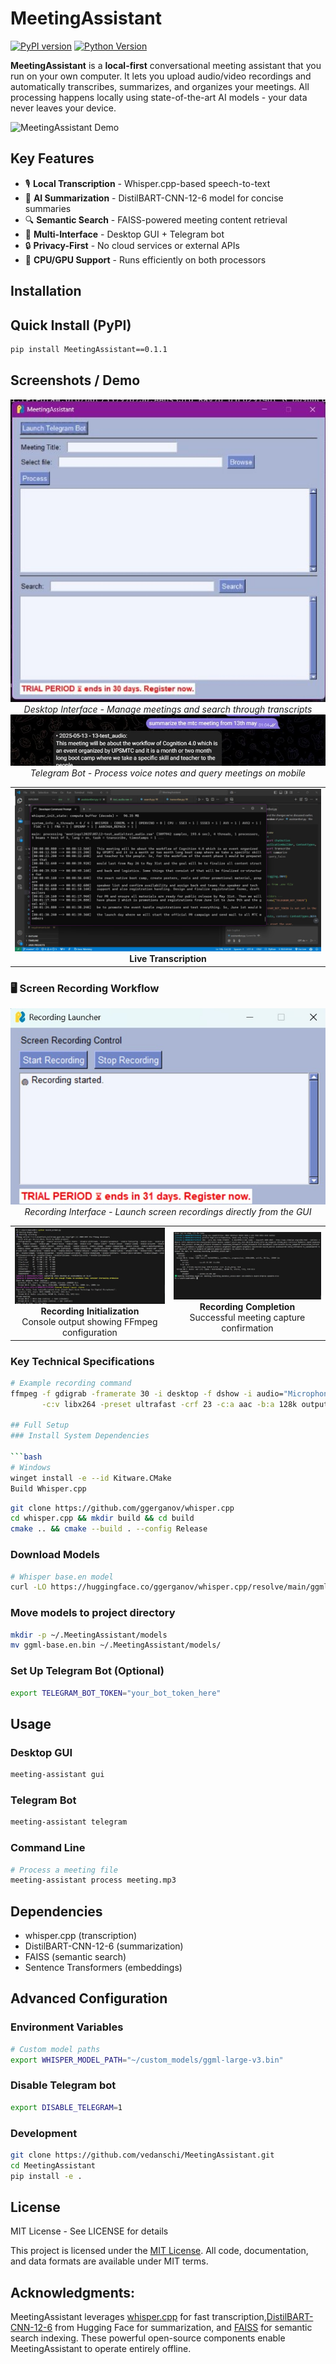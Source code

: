 # MeetingAssistant

[![PyPI version](https://img.shields.io/pypi/v/MeetingAssistant.svg)](https://pypi.org/project/MeetingAssistant/)
[![Python Version](https://img.shields.io/pypi/pyversions/MeetingAssistant)](https://pypi.org/project/MeetingAssistant/)

**MeetingAssistant** is a **local-first** conversational meeting assistant that you run on your own computer. It lets you upload audio/video recordings and automatically transcribes, summarizes, and organizes your meetings. All processing happens locally using state-of-the-art AI models - your data never leaves your device.

![MeetingAssistant Demo](images/demo.gif)

## Key Features

- 🎙️ **Local Transcription** - Whisper.cpp-based speech-to-text
- 📝 **AI Summarization** - DistilBART-CNN-12-6 model for concise summaries
- 🔍 **Semantic Search** - FAISS-powered meeting content retrieval
- 🤖 **Multi-Interface** - Desktop GUI + Telegram bot
- 🔒 **Privacy-First** - No cloud services or external APIs
- 🚀 **CPU/GPU Support** - Runs efficiently on both processors

## Installation

## Quick Install (PyPI)
```bash
pip install MeetingAssistant==0.1.1
```

## Screenshots / Demo

<div align="center">
  <img src="https://github.com/vedanschi/MeetingAssistant/blob/master/img/launchbot.jpeg">
  <br>
  <em>Desktop Interface - Manage meetings and search through transcripts</em>
</div>


<div align="center">
  <img src="https://github.com/vedanschi/MeetingAssistant/blob/master/img/telegrambot.jpeg">
  <br>
  <em>Telegram Bot - Process voice notes and query meetings on mobile</em>
</div>


  
<div align="center">
  <table>
    <tr>
      <td align="center">
        <img src="https://github.com/vedanschi/MeetingAssistant/blob/master/img/transcription.jpeg">
        <br>
        <strong>Live Transcription</strong>
      </td>
    </tr>
  </table>
</div> 



### 🖥️ Screen Recording Workflow

<div align="center">
  <img src="img/recordinggui.jpeg">
  <br>
  <em>Recording Interface - Launch screen recordings directly from the GUI</em>
</div>

<div align="center">
  <table>
    <tr>
      <td align="center">
        <img src="img/recordingstart.jpeg">
        <br>
        <strong>Recording Initialization</strong>
        <br>
        Console output showing FFmpeg configuration
      </td>
      <td align="center">
        <img src="img/recordingend.jpeg">
        <br>
        <strong>Recording Completion</strong>
        <br>
        Successful meeting capture confirmation
      </td>
    </tr>
  </table>
</div>

### Key Technical Specifications
```bash
# Example recording command
ffmpeg -f gdigrab -framerate 30 -i desktop -f dshow -i audio="Microphone Array" \
       -c:v libx264 -preset ultrafast -crf 23 -c:a aac -b:a 128k output.mp4

## Full Setup
### Install System Dependencies

```bash
# Windows
winget install -e --id Kitware.CMake
Build Whisper.cpp
```

```bash
git clone https://github.com/ggerganov/whisper.cpp
cd whisper.cpp && mkdir build && cd build
cmake .. && cmake --build . --config Release
```

### Download Models

```bash
# Whisper base.en model
curl -LO https://huggingface.co/ggerganov/whisper.cpp/resolve/main/ggml-base.en.bin
```

### Move models to project directory
```bash
mkdir -p ~/.MeetingAssistant/models
mv ggml-base.en.bin ~/.MeetingAssistant/models/
```

### Set Up Telegram Bot (Optional)

```bash
export TELEGRAM_BOT_TOKEN="your_bot_token_here"
```

## Usage
### Desktop GUI
```bash
meeting-assistant gui
```

### Telegram Bot
```bash
meeting-assistant telegram
```


### Command Line
```bash
# Process a meeting file
meeting-assistant process meeting.mp3
```

## Dependencies
- whisper.cpp (transcription)
- DistilBART-CNN-12-6 (summarization)
- FAISS (semantic search)
- Sentence Transformers (embeddings)

## Advanced Configuration

### Environment Variables
```bash
# Custom model paths
export WHISPER_MODEL_PATH="~/custom_models/ggml-large-v3.bin"
```

### Disable Telegram bot
```bash
export DISABLE_TELEGRAM=1
```

### Development
```bash
git clone https://github.com/vedanschi/MeetingAssistant.git
cd MeetingAssistant
pip install -e .
```

## License
MIT License - See LICENSE for details

This project is licensed under the [MIT License](LICENSE). All code, documentation, and data formats are available under MIT terms.

## Acknowledgments:
MeetingAssistant leverages [whisper.cpp](https://github.com/ggerganov/whisper.cpp) for fast transcription,[DistilBART-CNN-12-6](https://huggingface.co/sshleifer/distilbart-cnn-12-6) from Hugging Face for summarization, and [FAISS](https://github.com/facebookresearch/faiss) for semantic search indexing. These powerful open-source components enable MeetingAssistant to operate entirely offline.
